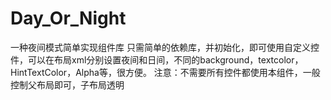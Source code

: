 # Day_Or_Night
一种夜间模式简单实现组件库
只需简单的依赖库，并初始化，即可使用自定义控件，可以在布局xml分别设置夜间和日间，不同的background，textcolor，
HintTextColor，Alpha等，很方便。
注意：不需要所有控件都使用本组件，一般控制父布局即可，子布局透明
